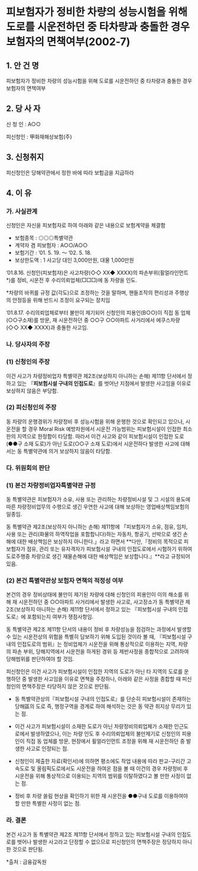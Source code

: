 # 피보험자가 정비한 차량의 성능시험을 위해 도로를 시운전하던 중 타차량과 충돌한 경우 보험자의 면책여부(2002-7)


## 1. 안 건 명
피보험자가 정비한 차량의 성능시험을 위해 도로를 시운전하던 중 타차량과 충돌한 경우 보험자의 면책여부

## 2. 당 사 자

신 청 인 : A○○

피신청인 : 甲화재해상보험(주) 

## 3. 신청취지

피신청인은 당해약관에서 정한 바에 따라 보험금을 지급하라
    
## 4. 이   유
### 가. 사실관계
신청인은 자신을 피보험자로 하여 아래와 같은 내용으로 보험계약을 체결함
   
- 보험종목 : ◎◎◎특별약관
- 계약자 겸 피보험자 : A○○/A○○
- 보험기간 : ’01. 5. 19. ～ ’02. 5. 18.
- 보상한도액 : 1 사고당 대인 3,000만원, 대물 1,000만원
      
’01.8.16. 신청인(피보험자)은 사고차량(◇◇ XX◆ XXXX)의 파손부위(휠얼라인먼트*)를 정비, 시운전 후 수리의뢰업체(□□□)에 동 차량을 인도.

*차량의 바퀴를 규정 값(각도)으로 조정하는 것을 말하며, 핸들조작의 편리성과 주행상의 안정등을 위해 반드시 조정이 요구되는 장치임 


’01.8.17. 수리의뢰업체로부터 불만이 제기되어 신청인의 피용인(B○○)이 직접 동 업체(○○구소재)를 방문, 재 시운전하던 중 ○○구 ○○아파트 사거리에서 에쿠스차량(◇◇ XX◆ XXXX)과 충돌한 사고임.

### 나. 당사자의 주장
### (1) 신청인의 주장
이건 사고가 차량정비업자 특별약관 제2조(보상하지 아니하는 손해) 제11항 단서에서 정하고 있는 『**피보험시설 구내의 인접도로**』를 벗어난 지점에서 발생한 사고임을 이유로 보상하지 않음은 부당함.

### (2) 피신청인의 주장
동 차량의 운행경위가 차량정비 후 성능시험을 위해 운행한 것으로 확인되고 있으나, 시운전을 할 경우 Moral Risk 예방차원에서 시운전 가능범위는 피보험시설이 인접한 최소한의 지역으로 한정함이 타당함. 따라서 이건 사고와 같이 피보험시설이 인접한 도로(●●구 소재 도로)가 아닌 도로(○○구 소재 도로)에서 시운전하다 발생한 사고에 대해서는 동 특별약관에 의거 보상하지 않음이 타당함.
 
### 다. 위원회의 판단
### (1) 본건 차량정비업자특별약관 규정 

동 특별약관은 피보험자가 소유, 사용 또는 관리하는 차량정비시설 및 그 시설의 용도에 따른 차량정비업무의 수행으로 생긴 우연한 사고에 대해 보상하는 영업배상책임보험의 일종임.

동 특별약관 제2조(보상하지 아니하는 손해) 제11항에 「피보험자가 소유, 점유, 임차, 사용 또는 관리(화물의 하역작업을 포함합니다)하는 자동차, 항공기, 선박으로 생긴 손해에 대한 배상책임은 보상하지 아니한다.」라고 하면서 **다만,『정비의 목적으로 피보험자가 점유, 관리 또는 유자격자가 피보험시설 구내의 인접도로에서 시험하기 위하여 도로주행중 차량으로 생긴 재물손해에 대한 배상책임은 보상합니다.』**라고 규정되어 있음.

### (2) 본건 특별약관상 보험자 면책의 적정성 여부

본건의 경우 정비상태에 불만이 제기된 차량에 대해 신청인의 피용인이 이의 해소를 위해 재 시운전하던 중 ○○아파트 사거리에서 발생한 사고로, 사고장소가 동 특별약관 제2조(보상하지 아니하는 손해) 제11항 단서에서 정하고 있는 『피보험시설 구내의 인접도로』에 포함되는지 여부가 쟁점사항임.

동 특별약관 제2조 제11항 단서의 내용이 정비 후 차량성능을 점검하는 과정에서 발생할 수 있는 시운전상의 위험을 특별히 담보하기 위해 도입된 것이라 볼 때, 『피보험시설 구내의 인접도로의 범위』는 정비업체가 시운전을 위해 통상적으로 이용하는 지역, 차량의 파손 부위, 당해지역에서 시운전을 하게된 경위 등 제반사정을 종합적으로 고려하여 당해범위를 판단하여야 할 것임.

피신청인은 이건 사고가 피보험시설이 인접한 지역의 도로가 아닌 타 지역의 도로를 운행하던 중 발생한 사고임을 이유로 면책을 주장하나, 아래와 같은 사정을 종합할 때 피신청인의 면책주장은 타당하지 않은 것으로 판단됨.

  - 동 특별약관상의『피보험시설 구내의 인접도로』를 단순히 피보험시설이 존재하는 당해區의 도로 즉, 행정구역을 경계로 하여 해석하는 것은 동 약관 취지상 무리가 있는 점.

  - 이건 사고가 피보험시설이 소재한 도로가 아닌 차량정비의뢰업체가 소재한 인근도로에서 발생하였으나, 이는 차량 인도 후 수리의뢰업체의 불만제기로 신청인의 피용인이 직접 동 업체를 방문, 현장에서 휠얼라인먼트 조정을 위해 재 시운전하던 중 발생한 사고로 인정되는 점.

  - 신청인이 제출한 자료(확인서)에 의하면 평소에도 작업 내용에 따라 판교-구리간 고속도로 및 올림픽도로에서도 시운전을 하여온 점을 볼 때 이건의 경우 차량정비 후 시운전을 위해 통상적으로 이용되는 지역의 범위를 이탈하였다고 볼 만한 사정이 없는 점.

  - 정비 후 차량 쏠림 현상을 확인하기 위한 재 시운전을 ●●구내 도로를 이용하여야 할 만한 특별한 사정이 없는 점. 

### 라. 결론

본건 사고가 동 특별약관 제2조 제11항 단서에서 정하고 있는 피보험시설 구내의 인접도로를 벗어나 발생한 사고라고 단정할 수 없으므로 피신청인의 면책주장은 정당하지 아니한 것으로 판단됨.

*출처 : 금융감독원